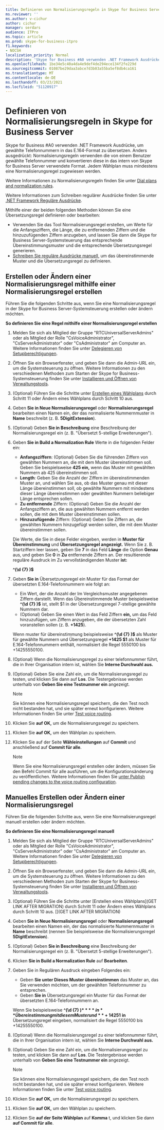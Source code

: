 ```yaml
---
title: Definieren von Normalisierungsregeln in Skype for Business Server
ms.reviewer: ''
ms.author: v-cichur
author: cichur
manager: serdars
audience: ITPro
ms.topic: article
ms.prod: skype-for-business-itpro
f1.keywords:
- NOCSH
localization_priority: Normal
description: 'Skype for Business #A0 verwenden .NET Framework Ausdrücke, um gewählte Telefonnummern in das E.164-Format zu übersetzen. Anders ausgedrückt: Normalisierungsregeln verwenden die von einem Benutzer gewählte Telefonnummer und konvertieren diese in das intern von Skype for Business Server verwendete Format. Jedem Wählplan muss mindestens eine Normalisierungsregel zugewiesen werden.'
ms.openlocfilehash: 1be34e5c40a4da4e9def4de294ece134f2fe229d
ms.sourcegitcommit: 01087be29daa3abce7d3b03a55ba5ef8db4ca161
ms.translationtype: MT
ms.contentlocale: de-DE
ms.lasthandoff: 03/23/2021
ms.locfileid: "51120917"
---
```

# <a name="defining-normalization-rules-in-skype-for-business-server"></a>Definieren von Normalisierungsregeln in Skype for Business Server

Skype for Business #A0 verwenden .NET Framework Ausdrücke, um gewählte Telefonnummern in das E.164-Format zu übersetzen. Anders ausgedrückt: Normalisierungsregeln verwenden die von einem Benutzer gewählte Telefonnummer und konvertieren diese in das intern von Skype for Business Server verwendete Format. Jedem Wählplan muss mindestens eine Normalisierungsregel zugewiesen werden.

Weitere Informationen zu Normalisierungsregeln finden Sie unter [Dial plans and normalization rules](/previous-versions/office/lync-server-2013/lync-server-2013-dial-plans-and-normalization-rules).

Weitere Informationen zum Schreiben regulärer Ausdrücke finden Sie unter [.NET Framework Reguläre Ausdrücke](/dotnet/standard/base-types/regular-expressions).

Mithilfe einer der beiden folgenden Methoden können Sie eine Übersetzungsregel definieren oder bearbeiten:
- [  ](#create-or-modify-a-normalization-rule-by-using-build-a-normalization-rule) Verwenden Sie das Tool Normalisierungsregel erstellen, um Werte für die Anfangsziffern, die Länge, die zu entfernenden Ziffern und die hinzuzufügenden Ziffern anzugeben, und lassen Sie dann die Skype for Business Server-Systemsteuerung das entsprechende Übereinstimmungsmuster und die entsprechende Übersetzungsregel generieren.
- [Schreiben Sie reguläre Ausdrücke manuell,](#create-or-modify-a-normalization-rule-manually) um das übereinstimmende Muster und die Übersetzungsregel zu definieren. 

## <a name="create-or-modify-a-normalization-rule-by-using-build-a-normalization-rule"></a>Erstellen oder Ändern einer Normalisierungsregel mithilfe einer Normalisierungsregel erstellen

Führen Sie die folgenden Schritte aus, wenn Sie eine Normalisierungsregel in der Skype for Business Server-Systemsteuerung erstellen oder ändern möchten. 

**So definieren Sie eine Regel mithilfe einer Normalisierungsregel erstellen**

1. Melden Sie sich als Mitglied der Gruppe "RTCUniversalServerAdmins" oder als Mitglied der Rolle "CsVoiceAdministrator", "CsServerAdministrator" oder "CsAdministrator" am Computer an. Weitere Informationen finden Sie unter [Delegieren von Setupberechtigungen](/previous-versions/office/lync-server-2013/lync-server-2013-delegate-setup-permissions).
2. Öffnen Sie ein Browserfenster, und geben Sie dann die Admin-URL ein, um die Systemsteuerung zu öffnen. Weitere Informationen zu den verschiedenen Methoden zum Starten der Skype for Business-Systemsteuerung finden Sie unter [Installieren und Öffnen von Verwaltungstools](../../management-tools/install-and-open-administrative-tools.md).
3. (Optional) Führen Sie die Schritte unter [Erstellen eines Wählplans](../../deploy/deploy-enterprise-voice/dial-plans.md#to-create-a-dial-plan) durch Schritt 11 oder Ändern eines Wählplans durch Schritt 10 aus. [](../../deploy/deploy-enterprise-voice/dial-plans.md#to-modify-a-dial-plan) 
4. Geben **Sie in Neue Normalisierungsregel** oder **Normalisierungsregel** bearbeiten einen Namen ein, der das normalisierte Nummernmuster in **Name** beschreibt (z. B. **5DigitExtension**).
5. (Optional) Geben **Sie in Beschreibung** eine Beschreibung der Normalisierungsregel ein (z. B. "Übersetzt 5-stellige Erweiterungen").
6. Geben **Sie in Build a Normalization Rule** Werte in die folgenden Felder ein:
    - **Anfangsziffern**: (Optional) Geben Sie die führenden Ziffern von gewählten Nummern an, die mit dem Muster übereinstimmen soll. Geben Sie beispielsweise **425 ein,** wenn das Muster mit gewählten Nummern ab 425 übereinstimmen soll.
    - **Length**: Geben Sie die Anzahl der Ziffern im übereinstimmenden Muster an, und wählen Sie aus, ob das Muster genau mit dieser Länge übereinstimmen soll, ob gewählte Nummern mit mindestens dieser Länge übereinstimmen oder gewählten Nummern beliebiger Länge entsprechen sollen.
    - **Zu entfernende** Ziffern: (Optional) Geben Sie die Anzahl der Anfangsziffern an, die aus gewählten Nummern entfernt werden sollen, die mit dem Muster übereinstimmen sollen.
    - **Hinzuzufügende** Ziffern: (Optional) Geben Sie Ziffern an, die gewählten Nummern hinzugefügt werden sollen, die mit dem Muster übereinstimmen sollen.
    
    Die Werte, die Sie in diese Felder eingeben, werden in **Muster für Übereinstimmung** und **Übersetzungsregel angezeigt.** Wenn Sie z.  B. Startziffern leer lassen, geben Sie **7** in das Feld **Länge** die Option **Genau** aus, und geben Sie **0** in **Zu** entfernende Ziffern an. Der resultierende reguläre Ausdruck im Zu vervollständigenden Muster **ist:**

    **^(\d {7} )$**

7. Geben **Sie in** Übersetzungsregel ein Muster für das Format der übersetzten E.164-Telefonnummern wie folgt an:
    - Ein Wert, der die Anzahl der Im Vergleichsmuster angegebenen Ziffern darstellt. Wenn das Übereinstimmende Muster beispielsweise **^(\d {7} )$** ist, stellt $1 in der Übersetzungsregel 7-stellige gewählte Nummern dar.
    - (Optional) Geben Sie einen Wert in das Feld Ziffern **ein,** um das Feld hinzuzufügen, um Ziffern anzugeben, die der übersetzten Zahl voranstellen sollen (z. B. **+1425**).
    
    Wenn muster  für übereinstimmung beispielsweise **^(\d {7} )$** als Muster  für gewählte Nummern und Übersetzungsregel **+1425 $1** als Muster für E.164-Telefonnummern enthält, normalisiert die Regel 5550100 bis +14255550100.

8. (Optional) Wenn die Normalisierungsregel zu einer telefonnummer führt, die in Ihrer Organisation intern ist, wählen Sie **Interne Durchwahl aus.**
9. (Optional) Geben Sie eine Zahl ein, um die Normalisierungsregel zu testen, und klicken Sie dann auf **Los**. Die Testergebnisse werden unterhalb von **Geben Sie eine Testnummer ein** angezeigt.
    > [!Note] 
    > Sie können eine Normalisierungsregel speichern, die den Test noch nicht bestanden hat, und sie später erneut konfigurieren. Weitere Informationen finden Sie unter [Test voice routing](/previous-versions/office/lync-server-2013/lync-server-2013-test-voice-routing). 

10. Klicken Sie **auf OK,** um die Normalisierungsregel zu speichern.
11. Klicken Sie **auf OK,** um den Wählplan zu speichern.
12. Klicken Sie auf der Seite **Wähleinstellungen** auf **Commit** und anschließend auf **Commit für alle**. 
    > [!Note]
    > Wenn Sie eine Normalisierungsregel erstellen oder ändern, müssen Sie den Befehl Commit für alle ausführen, um die Konfigurationsänderung zu veröffentlichen. Weitere Informationen finden Sie [unter Publish pending changes to the voice routing configuration](/previous-versions/office/lync-server-2013/lync-server-2013-publish-pending-changes-to-the-voice-routing-configuration). 

## <a name="create-or-modify-a-normalization-rule-manually"></a>Manuelles Erstellen oder Ändern einer Normalisierungsregel

Führen Sie die folgenden Schritte aus, wenn Sie eine Normalisierungsregel manuell erstellen oder ändern möchten.

**So definieren Sie eine Normalisierungsregel manuell**

1. Melden Sie sich als Mitglied der Gruppe "RTCUniversalServerAdmins" oder als Mitglied der Rolle "CsVoiceAdministrator", "CsServerAdministrator" oder "CsAdministrator" am Computer an. Weitere Informationen finden Sie unter [Delegieren von Setupberechtigungen](/previous-versions/office/lync-server-2013/lync-server-2013-delegate-setup-permissions).
2. Öffnen Sie ein Browserfenster, und geben Sie dann die Admin-URL ein, um die Systemsteuerung zu öffnen. Weitere Informationen zu den verschiedenen Methoden zum Starten der Skype for Business-Systemsteuerung finden Sie unter [Installieren und Öffnen von Verwaltungstools](../../management-tools/install-and-open-administrative-tools.md).
3. (Optional) Führen Sie die Schritte unter [Erstellen eines Wählplans](GET LINK AFTER MIGRATION) durch Schritt 11 oder Ändern eines Wählplans durch Schritt 10 aus. [](GET LINK AFTER MIGRATION)  
4. Geben **Sie in Neue Normalisierungsregel** oder **Normalisierungsregel** bearbeiten einen Namen ein, der das normalisierte Nummernmuster in **Name** beschreibt (nennen Sie beispielsweise die Normalisierungsregel **5DigitExtension**).
5. (Optional) Geben **Sie in Beschreibung** eine Beschreibung der Normalisierungsregel ein (z. B. "Übersetzt 5-stellige Erweiterungen").
6. Klicken **Sie in Build a Normalization Rule** auf **Bearbeiten**.
7. Geben Sie in Regulären Ausdruck eingeben Folgendes ein:
    - Geben **Sie unter Dieses Muster übereinstimmen** das Muster an, das Sie verwenden möchten, um der gewählten Telefonnummer zu entsprechen.
    - Geben **Sie in** Übersetzungsregel ein Muster für das Format der übersetzten E.164-Telefonnummern an.

    Wenn Sie beispielsweise **^(\d {7} )$** **in** Übereinstimmung mit diesem Muster und **+1425$1** **in** Übersetzungsregel eingeben, normalisiert die Regel 5550100 bis +14255550100.

8. (Optional) Wenn die Normalisierungsregel zu einer telefonnummer führt, die in Ihrer Organisation intern ist, wählen Sie **Interne Durchwahl aus.**
9. (Optional) Geben Sie eine Zahl ein, um die Normalisierungsregel zu testen, und klicken Sie dann auf **Los**. Die Testergebnisse werden unterhalb von **Geben Sie eine Testnummer ein** angezeigt.

    > [!Note]
    > Sie können eine Normalisierungsregel speichern, die den Test noch nicht bestanden hat, und sie später erneut konfigurieren. Weitere Informationen finden Sie unter [Test voice routing](/previous-versions/office/lync-server-2013/lync-server-2013-test-voice-routing). 

10. Klicken Sie **auf OK,** um die Normalisierungsregel zu speichern.
11. Klicken Sie **auf OK,** um den Wählplan zu speichern.
12. Klicken Sie **auf der Seite Wählplan** auf **Komma** t, und klicken Sie dann **auf Commit für alle**.